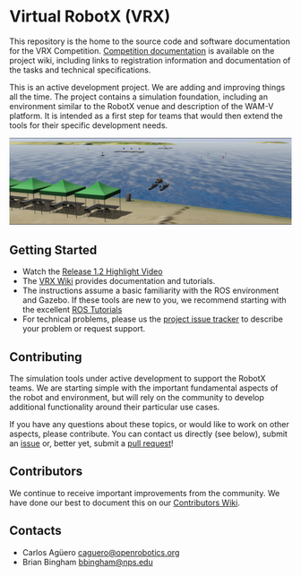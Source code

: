 # Virtual RobotX (VRX)

This repository is the home to the source code and software documentation for the VRX Competition.  [Competition documentation](https://bitbucket.org/osrf/vrx/wiki/documentation) is available on the project wiki, including links to registration information and documentation of the tasks and technical specifications.
  
This is an active development project.  We are adding and improving things all the time.  The project contains a simulation foundation, including an environment similar to the RobotX venue and description of the WAM-V platform.  It is intended as a first step for teams that would then extend the tools for their specific development needs.


![VRX](images/sand_island.png)

## Getting Started

 * Watch the [Release 1.2 Highlight Video](https://youtu.be/0Q2ehhmSz0Q)
 * The [VRX Wiki](https://bitbucket.org/osrf/vrx/wiki) provides documentation and tutorials.
 * The instructions assume a basic familiarity with the ROS environment and Gazebo.  If these tools are new to you, we recommend starting with the excellent [ROS Tutorials](http://wiki.ros.org/ROS/Tutorials)
 * For technical problems, please us the [project issue tracker](https://bitbucket.org/osrf/vrx/issues?status=new&status=open) to describe your problem or request support. 
 
## Contributing

The simulation tools under active development to support the RobotX teams.  We are starting simple with the important fundamental aspects of the robot and environment, but will rely on the community to develop additional functionality around their particular use cases.

If you have any questions about these topics, or would like to work on other aspects, please contribute.  You can contact us directly (see below), submit an [issue](https://bitbucket.org/osrf/vrx/issues) or, better yet, submit a [pull request](https://bitbucket.org/osrf/vrx/pull-requests/)!

## Contributors

We continue to receive important improvements from the community.  We have done our best to document this on our [Contributors Wiki](https://bitbucket.org/osrf/vrx/wiki/Contributors).

## Contacts

 * Carlos Agüero <caguero@openrobotics.org>
 * Brian Bingham <bbingham@nps.edu>
